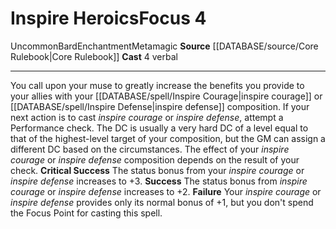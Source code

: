 ﻿---
actions: '[free-action]'
component:
- Verbal
heighten_level: '4'
id: '388'
level: '4'
name: Inspire Heroics
rarity: Uncommon
school: Enchantment
source: '[[DATABASE/source/Core Rulebook|Core Rulebook]]'
trait:
- '[[DATABASE/trait/Bard|Bard]]'
- '[[DATABASE/trait/Enchantment|Enchantment]]'
- '[[DATABASE/trait/Metamagic|Metamagic]]'
- '[[DATABASE/trait/Uncommon|Uncommon]]'
type: Focus

---
# Inspire Heroics<span class="item-type">Focus 4</span>

<span class="trait-uncommon item-trait">Uncommon</span><span class="item-trait">Bard</span><span class="item-trait">Enchantment</span><span class="item-trait">Metamagic</span>
**Source** [[DATABASE/source/Core Rulebook|Core Rulebook]] 
**Cast** <span class="action-icon">4</span> verbal

---
You call upon your muse to greatly increase the benefits you provide to your allies with your [[DATABASE/spell/Inspire Courage|inspire courage]] or [[DATABASE/spell/Inspire Defense|inspire defense]] composition. If your next action is to cast _inspire courage_ or _inspire defense_, attempt a Performance check. The DC is usually a very hard DC of a level equal to that of the highest-level target of your composition, but the GM can assign a different DC based on the circumstances. The effect of your _inspire courage_ or _inspire defense_ composition depends on the result of your check.
**Critical Success** The status bonus from your _inspire courage_ or _inspire defense_ increases to +3.
**Success** The status bonus from _inspire courage_ or _inspire defense_ increases to +2.
**Failure** Your _inspire courage_ or _inspire defense_ provides only its normal bonus of +1, but you don't spend the Focus Point for casting this spell.
